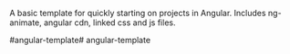 A basic template for quickly starting on projects in Angular. Includes ng-animate, angular cdn, linked css and js files.

#angular-template# angular-template
